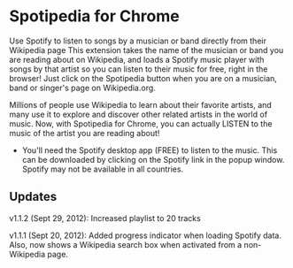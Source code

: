 Spotipedia for Chrome
================

Use Spotify to listen to songs by a musician or band directly from their Wikipedia page
This extension takes the name of the musician or band you are reading about on Wikipedia, and loads a Spotify music player with songs by that artist so you can listen to their music for free, right in the browser! Just click on the Spotipedia button when you are on a musician, band or singer's page on Wikipedia.org.

Millions of people use Wikipedia to learn about their favorite artists, and many use it to explore and discover other related artists in the world of music. Now, with Spotipedia for Chrome, you can actually LISTEN to the music of the artist you are reading about!

* You'll need the Spotify desktop app (FREE) to listen to the music. This can be downloaded by clicking on the Spotify link in the popup window. Spotify may not be available in all countries.

Updates
------------
v1.1.2 (Sept 29, 2012): Increased playlist to 20 tracks

v1.1.1 (Sept 20, 2012): Added progress indicator when loading Spotify data. Also, now shows a Wikipedia search box when activated from a non-Wikipedia page.
